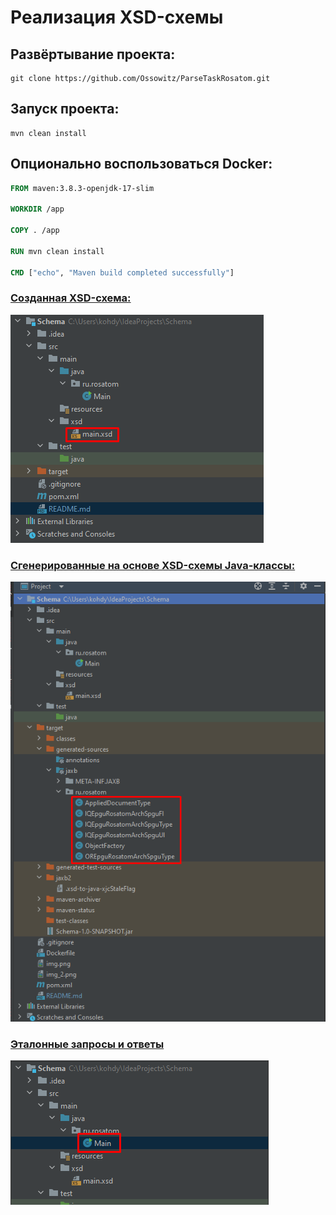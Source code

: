 # Реализация XSD-схемы

## Развёртывание проекта:

```shell
git clone https://github.com/Ossowitz/ParseTaskRosatom.git
```

## Запуск проекта:

```shell
mvn clean install
```

## Опционально воспользоваться Docker:

```dockerfile
FROM maven:3.8.3-openjdk-17-slim

WORKDIR /app

COPY . /app

RUN mvn clean install

CMD ["echo", "Maven build completed successfully"]
```

### [Созданная XSD-схема:](https://github.com/Ossowitz/ParseTaskRosatom/blob/master/src/main/xsd/main.xsd)

![img.png](img.png)

### [Сгенерированные на основе XSD-схемы Java-классы:](https://github.com/Ossowitz/ParseTaskRosatom/tree/master/target/generated-sources/jaxb/ru/rosatom)

![img_1.png](img1.png)

### [Эталонные запросы и ответы](https://github.com/Ossowitz/ParseTaskRosatom/blob/master/src/main/java/ru/rosatom/Main.java)

![img_2.png](img_2.png)